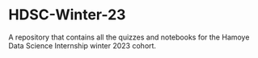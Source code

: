 # HDSC-Winter-23
A repository that contains all the quizzes and notebooks for the Hamoye Data Science Internship winter 2023 cohort.
